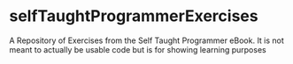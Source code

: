# selfTaughtProgrammerExercises
A Repository of Exercises from the Self Taught Programmer eBook. It is not meant to actually be usable code but is for showing learning purposes
